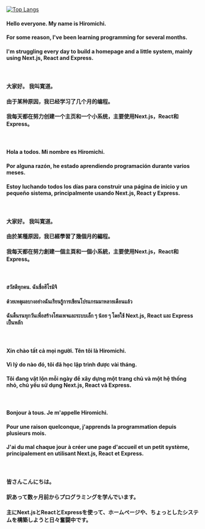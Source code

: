 [![Top Langs](https://github-readme-stats.vercel.app/api/top-langs/?username=hiromichi-code&layout=compact&show_icons=true&theme=radical)](https://github.com/anuraghazra/github-readme-stats)
<br />

#### Hello everyone. My name is Hiromichi.
#### For some reason, I've been learning programming for several months.
#### I'm struggling every day to build a homepage and a little system, mainly using Next.js, React and Express. 
<br />

#### 大家好。 我叫寛道。
#### 由于某种原因，我已经学习了几个月的编程。
#### 我每天都在努力创建一个主页和一个小系统，主要使用Next.js，React和Express。
<br />

#### Hola a todos. Mi nombre es Hiromichi.
#### Por alguna razón, he estado aprendiendo programación durante varios meses.
#### Estoy luchando todos los días para construir una página de inicio y un pequeño sistema, principalmente usando Next.js, React y Express.
<br />

#### 大家好。 我叫寛道。
#### 由於某種原因，我已經學習了幾個月的編程。
#### 我每天都在努力創建一個主頁和一個小系統，主要使用Next.js，React和Express。
<br />

#### สวัสดีทุกคน. ฉันชื่อฮิโรมิจิ
#### ด้วยเหตุผลบางอย่างฉันเรียนรู้การเขียนโปรแกรมมาหลายเดือนแล้ว
#### ฉันดิ้นรนทุกวันเพื่อสร้างโฮมเพจและระบบเล็ก ๆ น้อย ๆ โดยใช้ Next.js, React และ Express เป็นหลัก
<br />

#### Xin chào tất cả mọi người. Tên tôi là Hiromichi.
#### Vì lý do nào đó, tôi đã học lập trình được vài tháng.
#### Tôi đang vật lộn mỗi ngày để xây dựng một trang chủ và một hệ thống nhỏ, chủ yếu sử dụng Next.js, React và Express.
<br />

#### Bonjour à tous. Je m'appelle Hiromichi.
#### Pour une raison quelconque, j'apprends la programmation depuis plusieurs mois.
#### J'ai du mal chaque jour à créer une page d'accueil et un petit système, principalement en utilisant Next.js, React et Express.
<br />

#### 皆さんこんにちは。
#### 訳あって数ヶ月前からプログラミングを学んでいます。
#### 主にNext.jsとReactとExpressを使って、ホームページや、ちょっとしたシステムを構築しようと日々奮闘中です。
<br />

<!--
**hiromichi-code/hiromichi-code** is a ✨ _special_ ✨ repository because its `README.md` (this file) appears on your GitHub profile.

Here are some ideas to get you started:

- 🔭 I’m currently working on ...
- 🌱 I’m currently learning ...
- 👯 I’m looking to collaborate on ...
- 🤔 I’m looking for help with ...
- 💬 Ask me about ...
- 📫 How to reach me: ...
- 😄 Pronouns: ...
- ⚡ Fun fact: ...
-->

